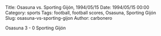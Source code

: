 Title: Osasuna vs. Sporting Gijón, 1994/05/15
Date: 1994/05/15 00:00
Category: sports
Tags: football, football scores, Osasuna, Sporting Gijón
Slug: osasuna-vs-sporting-gijon
Author: carbonero


Osasuna 3 - 0 Sporting Gijón
